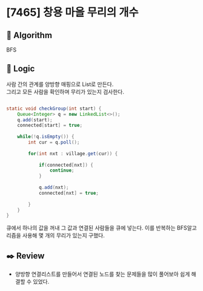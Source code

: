 # [7465] 창용 마을 무리의 개수

## :pushpin: **Algorithm**

BFS

## :round_pushpin: **Logic**

사람 간의 관계를 양방향 매핑으로 List로 만든다.<br/>
그리고 모든 사람을 확인하며 무리가 있는지 검사한다.<br/>
```java

static void checkGroup(int start) {
    Queue<Integer> q = new LinkedList<>();
    q.add(start);
    connected[start] = true;
    
    while(!q.isEmpty()) {
        int cur = q.poll();
        
        for(int nxt : village.get(cur)) {
            
            if(connected[nxt]) {
                continue;
            }
            
            q.add(nxt);
            connected[nxt] = true;
            
        }
    }
}

```
큐에서 하나의 값을 꺼내 그 값과 연결된 사람들을 큐에 넣는다. 이를 반복하는 BFS알고리즘을 사용해 몇 개의 무리가 있는지 구했다.<br/>


## :black_nib: **Review**
- 양방향 연결리스트를 만들어서 연결된 노드를 찾는 문제들을 많이 풀어보아 쉽게 해결할 수 있었다.